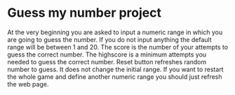 # Guess my number project

At the very beginning you are asked to input a numeric range in which you are going to guess the number.
If you do not input anything the default range will be between 1 and 20.
The score is the number of your attempts to guess the correct number.
The highscore is a minimum attempts you needed to guess the correct number.
Reset button refreshes random number to guess. It does not change the initial range.
If you want to restart the whole game and define another numeric range you should just refresh the web page.
